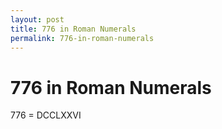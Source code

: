 ```yaml
---
layout: post
title: 776 in Roman Numerals
permalink: 776-in-roman-numerals
---
```


# 776 in Roman Numerals

776 = DCCLXXVI
